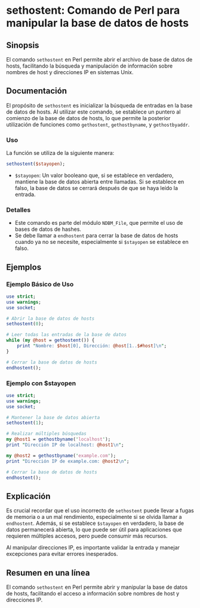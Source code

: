 <!--
Meta Description: # sethostent: Comando de Perl para manipular la base de datos de hosts ## Sinopsis El comando `sethostent` en Perl permite abrir el archivo de base de...
Meta Keywords: datos, base, hosts, sethostent, que
-->

# sethostent: Comando de Perl para manipular la base de datos de hosts

## Sinopsis
El comando `sethostent` en Perl permite abrir el archivo de base de datos de hosts, facilitando la búsqueda y manipulación de información sobre nombres de host y direcciones IP en sistemas Unix.

## Documentación
El propósito de `sethostent` es inicializar la búsqueda de entradas en la base de datos de hosts. Al utilizar este comando, se establece un puntero al comienzo de la base de datos de hosts, lo que permite la posterior utilización de funciones como `gethostent`, `gethostbyname`, y `gethostbyaddr`.

### Uso
La función se utiliza de la siguiente manera:

```perl
sethostent($stayopen);
```

- `$stayopen`: Un valor booleano que, si se establece en verdadero, mantiene la base de datos abierta entre llamadas. Si se establece en falso, la base de datos se cerrará después de que se haya leído la entrada.

### Detalles
- Este comando es parte del módulo `NDBM_File`, que permite el uso de bases de datos de hashes.
- Se debe llamar a `endhostent` para cerrar la base de datos de hosts cuando ya no se necesite, especialmente si `$stayopen` se establece en falso.

## Ejemplos
### Ejemplo Básico de Uso
```perl
use strict;
use warnings;
use socket;

# Abrir la base de datos de hosts
sethostent(0);

# Leer todas las entradas de la base de datos
while (my @host = gethostent()) {
    print "Nombre: $host[0], Dirección: @host[1..$#host]\n";
}

# Cerrar la base de datos de hosts
endhostent();
```

### Ejemplo con $stayopen
```perl
use strict;
use warnings;
use socket;

# Mantener la base de datos abierta
sethostent(1);

# Realizar múltiples búsquedas
my @host1 = gethostbyname('localhost');
print "Dirección IP de localhost: @host1\n";

my @host2 = gethostbyname('example.com');
print "Dirección IP de example.com: @host2\n";

# Cerrar la base de datos de hosts
endhostent();
```

## Explicación
Es crucial recordar que el uso incorrecto de `sethostent` puede llevar a fugas de memoria o a un mal rendimiento, especialmente si se olvida llamar a `endhostent`. Además, si se establece `$stayopen` en verdadero, la base de datos permanecerá abierta, lo que puede ser útil para aplicaciones que requieren múltiples accesos, pero puede consumir más recursos. 

Al manipular direcciones IP, es importante validar la entrada y manejar excepciones para evitar errores inesperados.

## Resumen en una línea
El comando `sethostent` en Perl permite abrir y manipular la base de datos de hosts, facilitando el acceso a información sobre nombres de host y direcciones IP.